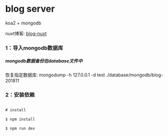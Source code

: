 # blog server

koa2 + mongodb

nuxt博客: [blog-nuxt](https://github.com/LWD8/blog-nuxt)

### 1：导入mongodb数据库

##### mongodb数据备份在database文件中

恢复指定数据库: mongodump -h 127.0.0.1 -d test ./database/mongodb/blog-201811


### 2：安装依赖

```javascript

# install

$ npm install

$ npm run dev
```
